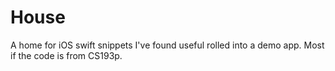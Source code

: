 # House
A home for iOS swift snippets I've found useful rolled into a demo app.
Most if the code is from CS193p.
